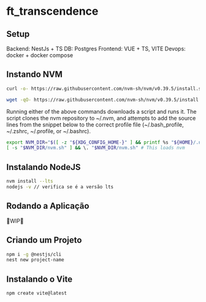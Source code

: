 # ft_transcendence

## Setup
Backend: NestJs + TS
DB: Postgres
Frontend: VUE + TS, VITE
Devops: docker + docker compose


## Instando NVM

```bash
curl -o- https://raw.githubusercontent.com/nvm-sh/nvm/v0.39.5/install.sh | bash
```
```bash
wget -qO- https://raw.githubusercontent.com/nvm-sh/nvm/v0.39.5/install.sh | bash
```

Running either of the above commands downloads a script and runs it. The script clones the nvm repository to ~/.nvm, 
and attempts to add the source lines from the snippet below to the correct profile file (~/.bash_profile, ~/.zshrc, ~/.profile, or ~/.bashrc).
```bash
export NVM_DIR="$([ -z "${XDG_CONFIG_HOME-}" ] && printf %s "${HOME}/.nvm" || printf %s "${XDG_CONFIG_HOME}/nvm")"
[ -s "$NVM_DIR/nvm.sh" ] && \. "$NVM_DIR/nvm.sh" # This loads nvm
```

## Instalando NodeJS
```bash
nvm install --lts
nodejs -v // verifica se é a versão lts
```

## Rodando a Aplicação
🚧WIP🚧

## Criando um Projeto
```bash
npm i -g @nestjs/cli
nest new project-name
```

## Instalando o Vite
```bash
npm create vite@latest
```
